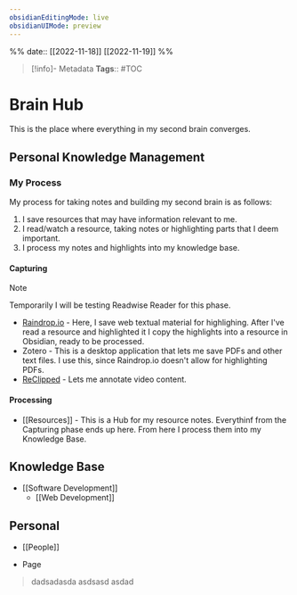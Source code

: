 ```yaml
---
obsidianEditingMode: live
obsidianUIMode: preview
---
```

%%
date:: [[2022-11-18]] [[2022-11-19]]
%%

> [!info]- Metadata
> **Tags**:: #TOC

# Brain Hub

This is the place where everything in my second brain converges.

## Personal Knowledge Management

### My Process

My process for taking notes and building my second brain is as follows:

1. I save resources that may have information relevant to me.
2. I read/watch a resource, taking notes or highlighting parts that I deem important.
3. I process my notes and highlights into my knowledge base.

#### Capturing

> [!note]
> Temporarily I will be testing Readwise Reader for this phase.

- [Raindrop.io](https://app.raindrop.io/my/29194577) - Here, I save web textual material for highlighing. After I've read a resource and highlighted it I copy the highlights into a resource in Obsidian, ready to be processed.
- Zotero - This is a desktop application that lets me save PDFs and other text files. I use this, since Raindrop.io doesn't allow for highlighting PDFs.
- [ReClipped](https://reclipped.com/u/104969606177165114856/snippets?q=tag:annotate-me) - Lets me annotate video content.

#### Processing

- [[Resources]] - This is a Hub for my resource notes. Everythinf from the Capturing phase ends up here. From here I process them into my Knowledge Base.


## Knowledge Base

- [[Software Development]]
	- [[Web Development]]


## Personal

- [[People]]

- Page
> dadsadasda
> asdsasd
> asdad
